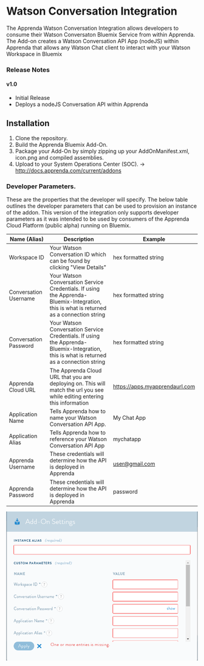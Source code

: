 # Watson Conversation Integration

The Apprenda Watson Conversation Integration allows developers to consume their Watson Conversaton Bluemix Service from within Apprenda. The Add-on creates a Watson Conversation API App (nodeJS) within Apprenda that allows any Watson Chat client to interact with your Watson Workspace in Bluemix

### Release Notes

#### v1.0
  * Initial Release
  * Deploys a nodeJS Conversation API within Apprenda

## Installation
1. Clone the repository.
2. Build the Apprenda Bluemix Add-On.
3. Package your Add-On by simply zipping up your AddOnManifest.xml, icon.png and compiled assemblies. 
4. Upload to your System Operations Center (SOC). -> http://docs.apprenda.com/current/addons

### Developer Parameters.

These are the properties that the developer will specify. The below table outlines the developer parameters that can be used to provision an instance of the addon. This version of the integration only supports developer parameters as it was intended to be used by consumers of the Apprenda Cloud Platform (public alpha) running on Bluemix. 

| Name (Alias) | Description | Example | 
| ------------ | ----------- | ------- |
| Workspace ID | Your Watson Conversation ID which can be found by clicking "View Details"  | hex formatted string | 
| Conversation Username | Your Watson Conversation Service Credentials. If using the Apprenda-Bluemix-Integration, this is what is returned as a connection string | hex formatted string |
| Conversation Password | Your Watson Conversation Service Credentials. If using the Apprenda-Bluemix-Integration, this is what is returned as a connection string  | hex formatted string |
| Apprenda Cloud URL | The Apprenda Cloud URL that you are deploying on. This will match the url you see while editing entering this information | https://apps.myapprendaurl.com |
| Application Name | Tells Apprenda how to name your Watson Conversation API App. | My Chat App |
| Application Alias | Tells Apprenda how to reference your Watson Conversation API App| mychatapp |
| Apprenda Username | These credentials will determine how the API is deployed in Apprenda | user@gmail.com |
| Apprenda Password | These credentials will determine how the API is deployed in Apprenda | password |

![](/readme_images/watsonconversation_provision.png)

